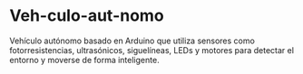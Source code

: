 # Veh-culo-aut-nomo
Vehículo autónomo basado en Arduino que utiliza sensores como fotorresistencias, ultrasónicos, siguelíneas, LEDs y motores para detectar el entorno y moverse de forma inteligente.

